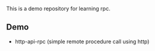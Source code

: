 This is a demo repository for learning rpc.
## Demo
+ http-api-rpc (simple remote procedure call using http)